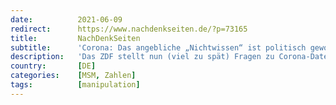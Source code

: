 ```yaml
---
date:          2021-06-09
redirect:      https://www.nachdenkseiten.de/?p=73165
title:         NachDenkSeiten
subtitle:      'Corona: Das angebliche „Nichtwissen“ ist politisch gewollt'
description:   'Das ZDF stellt nun (viel zu spät) Fragen zu Corona-Daten, für die man gestern noch in die „rechte“ Verschwörungsecke gestellt wurde. Einmal mehr muss man zu dem Schluss kommen, dass das offizielle angebliche „Nichtwissen“ bezüglich der zentralen Frage der Corona-Daten politisch gewollt ist. Ein Kommentar von Tobias Riegel.'
country:       [DE]
categories:    [MSM, Zahlen]
tags:          [manipulation]
---
```

